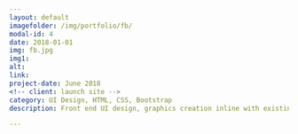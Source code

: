```yaml
---
layout: default
imagefolder: /img/portfolio/fb/
modal-id: 4
date: 2018-01-01
img: fb.jpg
img1: 
alt: 
link: 
project-date: June 2018
<!-- client: launch site -->
category: UI Design, HTML, CSS, Bootstrap
description: Front end UI design, graphics creation inline with existing branding for dietary supplements ecommerce store. Edited existing site bootstrap html/css template elements to fit design.

---
```


